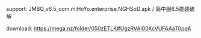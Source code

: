 

support: JMBQ_v6.5_com.miHoYo.enterprise.NGHSoD.apk	/ 简中服6.5直装破解

download:  https://mega.nz/folder/050zETLK#UgzRVAI00XcVUFAAaT0ppA

